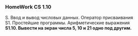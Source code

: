 ### HomeWork CS 1.10  
S. Ввод и вывод числовых данных. Оператор присваивания  
S1. Простейшие программы. Арифметические выражения  
**S1.10. Вывести на экран числа 5, 10 и 21 одно под другим.**
